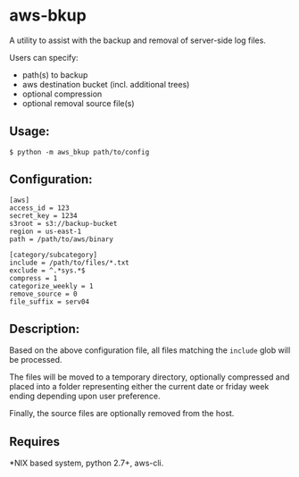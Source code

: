 # aws-bkup

A utility to assist with the backup and removal of server-side log files.

Users can specify:

 * path(s) to backup
 * aws destination bucket (incl. additional trees)
 * optional compression
 * optional removal source file(s)

## Usage:
```
$ python -m aws_bkup path/to/config

```

## Configuration:
```
[aws]
access_id = 123
secret_key = 1234
s3root = s3://backup-bucket
region = us-east-1
path = /path/to/aws/binary

[category/subcategory]
include = /path/to/files/*.txt
exclude = ^.*sys.*$
compress = 1
categorize_weekly = 1
remove_source = 0
file_suffix = serv04

```

## Description:

Based on the above configuration file, all files matching the `include` glob will be processed.

The files will be moved to a temporary directory, optionally compressed and placed into a folder representing either the current date or friday week ending depending upon user preference.

Finally, the source files are optionally removed from the host.

## Requires

*NIX based system, python 2.7+, aws-cli.
